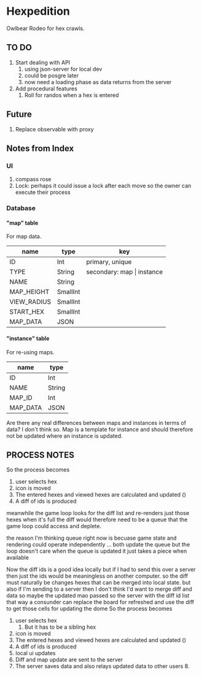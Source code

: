 # Hexpedition

Owlbear Rodeo for hex crawls.

## TO DO

1. Start dealing with API
   1. using json-server for local dev
   2. could be posgre later
   3. now need a loading phase as data returns from the server
2. Add procedural features
   1. Roll for randos when a hex is entered

## Future

1. Replace observable with proxy

## Notes from Index

### UI

1. compass rose
2. Lock: perhaps it could issue a lock after each move so the owner can execute their process

### Database

#### "map" table

For map data.

| name        | type     | key                        |
| ----------- | -------- | -------------------------- |
| ID          | Int      | primary, unique            |
| TYPE        | String   | secondary: map \| instance |
| NAME        | String   |                            |
| MAP_HEIGHT  | SmallInt |                            |
| VIEW_RADIUS | SmallInt |                            |
| START_HEX   | SmallInt |                            |
| MAP_DATA    | JSON     |                            |

#### "instance" table

For re-using maps.

| name     | type   |
| -------- | ------ |
| ID       | Int    |
| NAME     | String |
| MAP_ID   | Int    |
| MAP_DATA | JSON   |

Are there any real differences between maps and instances in terms of data? I
don't think so. Map is a template for instance and should therefore not be
updated where an instance is updated.

## PROCESS NOTES

So the process becomes

1. user selects hex
2. icon is moved
3. The entered hexes and viewed hexes are calculated and updated ()
4. A diff of ids is produced

meanwhile the game loop looks for the diff list and re-renders just those hexes when it's full the diff would therefore need to be a queue that the game loop could access and deplete.

the reason I'm thinking queue right now is becuase game state and rendering could operate independently ... both update the queue but the loop doesn't care when the queue is updated it just takes a piece when available

Now the diff ids is a good idea locally but if I had to send this over a server then just the ids would be meaningless on another computer. so the diff must naturally be changes hexes that can be merged into local state. but also if I'm sending to a server then I don't think I'd want to merge diff and data so maybe the updated mao passed so the server with the diff id list that way a consunder can replace the board for refreshed and use the diff to get those cells for updating the dome So the process becomes

1. user selects hex
   1. But it has to be a sibling hex
2. icon is moved
3. The entered hexes and viewed hexes are calculated and updated ()
4. A diff of ids is produced
5. local ui updates
6. Diff and map update are sent to the server
7. The server saves data and also relays updated data to other users 8.
